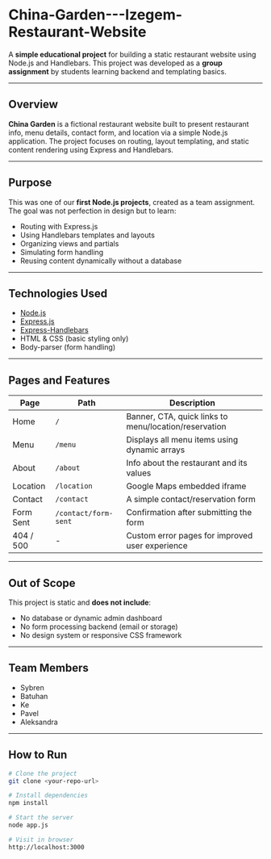 # China-Garden---Izegem-Restaurant-Website


A **simple educational project** for building a static restaurant website using Node.js and Handlebars. This project was developed as a **group assignment** by students learning backend and templating basics.

---

##  Overview

**China Garden** is a fictional restaurant website built to present restaurant info, menu details, contact form, and location via a simple Node.js application. The project focuses on routing, layout templating, and static content rendering using Express and Handlebars.

---

##  Purpose

This was one of our **first Node.js projects**, created as a team assignment. The goal was not perfection in design but to learn:

- Routing with Express.js
- Using Handlebars templates and layouts
- Organizing views and partials
- Simulating form handling
- Reusing content dynamically without a database

---

##  Technologies Used

- [Node.js](https://nodejs.org/)
- [Express.js](https://expressjs.com/)
- [Express-Handlebars](https://www.npmjs.com/package/express-handlebars)
- HTML & CSS (basic styling only)
- Body-parser (form handling)

---


##  Pages and Features

| Page         | Path        | Description                                                 |
|--------------|-------------|-------------------------------------------------------------|
| Home         | `/`         | Banner, CTA, quick links to menu/location/reservation      |
| Menu         | `/menu`     | Displays all menu items using dynamic arrays               |
| About        | `/about`    | Info about the restaurant and its values                   |
| Location     | `/location` | Google Maps embedded iframe                                |
| Contact      | `/contact`  | A simple contact/reservation form                          |
| Form Sent    | `/contact/form-sent` | Confirmation after submitting the form        |
| 404 / 500    | -           | Custom error pages for improved user experience            |

---

##  Out of Scope

This project is static and **does not include**:
- No database or dynamic admin dashboard
- No form processing backend (email or storage)
- No design system or responsive CSS framework

---

##  Team Members

- Sybren  
- Batuhan  
- Ke  
- Pavel  
- Aleksandra  

---

##  How to Run

```bash
# Clone the project
git clone <your-repo-url>

# Install dependencies
npm install

# Start the server
node app.js

# Visit in browser
http://localhost:3000


